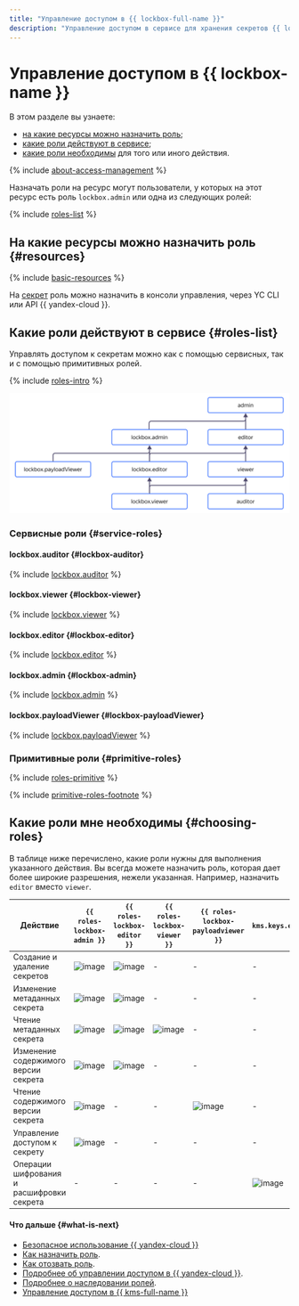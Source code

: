 ```yaml
---
title: "Управление доступом в {{ lockbox-full-name }}"
description: "Управление доступом в сервисе для хранения секретов {{ lockbox-full-name }}. В разделе описано, на какие ресурсы можно назначить роль, какие роли действуют в сервисе, какие роли необходимы для того или иного действия."
---
```


# Управление доступом в {{ lockbox-name }}

В этом разделе вы узнаете:
* [на какие ресурсы можно назначить роль](#resources);
* [какие роли действуют в сервисе](#roles-list);
* [какие роли необходимы](#choosing-roles) для того или иного действия.

{% include [about-access-management](../../_includes/iam/about-access-management.md) %}

Назначать роли на ресурс могут пользователи, у которых на этот ресурс есть роль `lockbox.admin` или одна из следующих ролей:

{% include [roles-list](../../_includes/iam/roles-list.md) %}

## На какие ресурсы можно назначить роль {#resources}

{% include [basic-resources](../../_includes/iam/basic-resources-for-access-control.md) %}

На [секрет](../concepts/secret.md) роль можно назначить в консоли управления, через YC CLI или API {{ yandex-cloud }}.

## Какие роли действуют в сервисе {#roles-list}

Управлять доступом к секретам можно как с помощью сервисных, так и с помощью примитивных ролей. 

{% include [roles-intro](../../_includes/roles-intro.md) %}

![image](../../_assets/lockbox/service-roles-hierarchy.svg)

### Сервисные роли {#service-roles}

#### lockbox.auditor {#lockbox-auditor}

{% include [lockbox.auditor](../../_roles/lockbox/auditor.md) %}

#### lockbox.viewer {#lockbox-viewer}

{% include [lockbox.viewer](../../_roles/lockbox/viewer.md) %}

#### lockbox.editor {#lockbox-editor}

{% include [lockbox.editor](../../_roles/lockbox/editor.md) %}

#### lockbox.admin {#lockbox-admin}

{% include [lockbox.admin](../../_roles/lockbox/admin.md) %}

#### lockbox.payloadViewer {#lockbox-payloadViewer}

{% include [lockbox.payloadViewer](../../_roles/lockbox/payloadViewer.md) %}

### Примитивные роли {#primitive-roles}

{% include [roles-primitive](../../_includes/roles-primitive.md) %}

{% include [primitive-roles-footnote](../../_includes/primitive-roles-footnote.md) %}

## Какие роли мне необходимы {#choosing-roles}

В таблице ниже перечислено, какие роли нужны для выполнения указанного действия. Вы всегда можете назначить роль, которая дает более широкие разрешения, нежели указанная. Например, назначить `editor` вместо `viewer`.

Действие | `{{ roles-lockbox-admin }}` | `{{ roles-lockbox-editor }}` | `{{ roles-lockbox-viewer }}` | `{{ roles-lockbox-payloadviewer }}` | `kms.keys.encrypterDecrypter`
----- | ----- | ----- | ----- | ----- | ----- 
Создание и удаление секретов                | ![image](../../_assets/common/yes.svg) | ![image](../../_assets/common/yes.svg) | - | - | -
Изменение метаданных секрета                | ![image](../../_assets/common/yes.svg) | ![image](../../_assets/common/yes.svg) | - | - | -
Чтение метаданных секрета                   | ![image](../../_assets/common/yes.svg) | ![image](../../_assets/common/yes.svg) | ![image](../../_assets/common/yes.svg) | - | -
Изменение содержимого версии секрета        | ![image](../../_assets/common/yes.svg) | ![image](../../_assets/common/yes.svg) | - | - | -
Чтение содержимого версии секрета           | ![image](../../_assets/common/yes.svg) | - |- | ![image](../../_assets/common/yes.svg) | -
Управление доступом к секрету               | ![image](../../_assets/common/yes.svg) | - | - | - | -
Операции шифрования и расшифровки секрета   | - | - | - | - | ![image](../../_assets/common/yes.svg)

#### Что дальше {#what-is-next}

* [Безопасное использование {{ yandex-cloud }}](../../iam/best-practices/using-iam-securely.md)
* [Как назначить роль](../../iam/operations/roles/grant.md).
* [Как отозвать роль](../../iam/operations/roles/revoke.md).
* [Подробнее об управлении доступом в {{ yandex-cloud }}](../../iam/concepts/access-control/index.md).
* [Подробнее о наследовании ролей](../../resource-manager/concepts/resources-hierarchy.md#access-rights-inheritance).
* [Управление доступом в {{ kms-full-name }}](../../kms/security/index.md)
